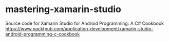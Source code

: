 # mastering-xamarin-studio

Source code for Xamarin Studio for Android Programming: A C# Cookbook https://www.packtpub.com/application-development/xamarin-studio-android-programming-c-cookbook
